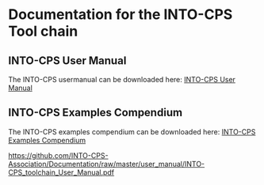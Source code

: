 # Documentation for the INTO-CPS Tool chain

## INTO-CPS User Manual
The INTO-CPS usermanual can be downloaded here: [INTO-CPS User Manual](raw/master/user_manual/INTO-CPS_toolchain_User_Manual.pdf "INTO-CPS User Manual")

## INTO-CPS Examples Compendium
The INTO-CPS examples compendium can be downloaded here: [INTO-CPS Examples Compendium](examples_compendium/INTO-CPS_Examples_Compendium.pdf "INTO-CPS Examples Compendium")


https://github.com/INTO-CPS-Association/Documentation/raw/master/user_manual/INTO-CPS_toolchain_User_Manual.pdf
